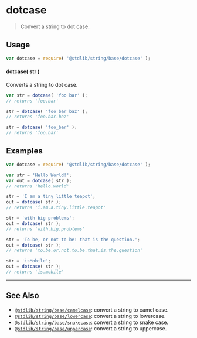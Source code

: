 <!--

@license Apache-2.0

Copyright (c) 2023 The Stdlib Authors.

Licensed under the Apache License, Version 2.0 (the "License");
you may not use this file except in compliance with the License.
You may obtain a copy of the License at

   http://www.apache.org/licenses/LICENSE-2.0

Unless required by applicable law or agreed to in writing, software
distributed under the License is distributed on an "AS IS" BASIS,
WITHOUT WARRANTIES OR CONDITIONS OF ANY KIND, either express or implied.
See the License for the specific language governing permissions and
limitations under the License.

-->

# dotcase

> Convert a string to dot case.

<!-- Package usage documentation. -->

<section class="usage">

## Usage

```javascript
var dotcase = require( '@stdlib/string/base/dotcase' );
```

#### dotcase( str )

Converts a string to dot case.

```javascript
var str = dotcase( 'foo bar' );
// returns 'foo.bar'

str = dotcase( 'foo bar baz' );
// returns 'foo.bar.baz'

str = dotcase( 'foo_bar' );
// returns 'foo.bar'
```

</section>

<!-- /.usage -->

<!-- Package usage examples. -->

<section class="examples">

## Examples

```javascript
var dotcase = require( '@stdlib/string/base/dotcase' );

var str = 'Hello World!';
var out = dotcase( str );
// returns 'hello.world'

str = 'I am a tiny little teapot';
out = dotcase( str );
// returns 'i.am.a.tiny.little.teapot'

str = 'with big problems';
out = dotcase( str );
// returns 'with.big.problems'

str = 'To be, or not to be: that is the question.';
out = dotcase( str );
// returns 'to.be.or.not.to.be.that.is.the.question'

str = 'isMobile';
out = dotcase( str );
// returns 'is.mobile'
```

</section>

<!-- /.examples -->

<!-- Section for related `stdlib` packages. Do not manually edit this section, as it is automatically populated. -->

<section class="related">

* * *

## See Also

-   <span class="package-name">[`@stdlib/string/base/camelcase`][@stdlib/string/base/camelcase]</span><span class="delimiter">: </span><span class="description">convert a string to camel case.</span>
-   <span class="package-name">[`@stdlib/string/base/lowercase`][@stdlib/string/base/lowercase]</span><span class="delimiter">: </span><span class="description">convert a string to lowercase.</span>
-   <span class="package-name">[`@stdlib/string/base/snakecase`][@stdlib/string/base/snakecase]</span><span class="delimiter">: </span><span class="description">convert a string to snake case.</span>
-   <span class="package-name">[`@stdlib/string/base/uppercase`][@stdlib/string/base/uppercase]</span><span class="delimiter">: </span><span class="description">convert a string to uppercase.</span>

</section>

<!-- /.related -->

<!-- Section for all links. Make sure to keep an empty line after the `section` element and another before the `/section` close. -->

<section class="links">

<!-- <related-links> -->

[@stdlib/string/base/camelcase]: https://github.com/stdlib-js/stdlib/tree/develop/lib/node_modules/%40stdlib/string/base/camelcase

[@stdlib/string/base/lowercase]: https://github.com/stdlib-js/stdlib/tree/develop/lib/node_modules/%40stdlib/string/base/lowercase

[@stdlib/string/base/snakecase]: https://github.com/stdlib-js/stdlib/tree/develop/lib/node_modules/%40stdlib/string/base/snakecase

[@stdlib/string/base/uppercase]: https://github.com/stdlib-js/stdlib/tree/develop/lib/node_modules/%40stdlib/string/base/uppercase

<!-- </related-links> -->

</section>

<!-- /.links -->
